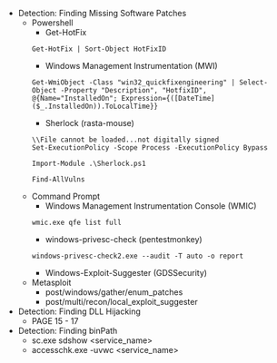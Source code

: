 * Detection: Finding Missing Software Patches
	* Powershell
		* Get-HotFix
		```get-hotfix
		Get-HotFix | Sort-Object HotFixID
		```
		* Windows Management Instrumentation (MWI)
		```wmi
		Get-WmiObject -Class "win32_quickfixengineering" | Select-Object -Property "Description", "HotfixID", @{Name="InstalledOn"; Expression={([DateTime]($_.InstalledOn)).ToLocalTime}}
		```
		* Sherlock (rasta-mouse)
		```
		\\File cannot be loaded...not digitally signed
		Set-ExecutionPolicy -Scope Process -ExecutionPolicy Bypass

		Import-Module .\Sherlock.ps1

		Find-AllVulns
		```
	* Command Prompt
		* Windows Management Instrumentation Console (WMIC)
		```
		wmic.exe qfe list full 
		```
		* windows-privesc-check (pentestmonkey)
		```
		windows-privesc-check2.exe --audit -T auto -o report
		```
		* Windows-Exploit-Suggester (GDSSecurity)
	* Metasploit
		* post/windows/gather/enum_patches
		* post/multi/recon/local_exploit_suggester
* Detection: Finding DLL Hijacking
	* PAGE 15 - 17
* Detection: Finding binPath 
	* sc.exe sdshow <service_name>
	* accesschk.exe -uvwc <service_name>
	